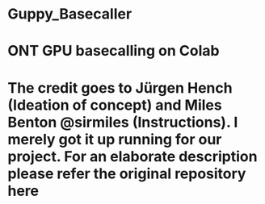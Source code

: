 # Guppy_Basecaller
# ONT GPU basecalling on Colab
# The credit goes to Jürgen Hench (Ideation of concept) and Miles Benton @sirmiles (Instructions). I merely got it up running for our project. For an elaborate description please refer the original repository here <script src="https://gist.github.com/sirselim/13f70ae69f2a512e7d9e1f00f9704f53.js"></script>
